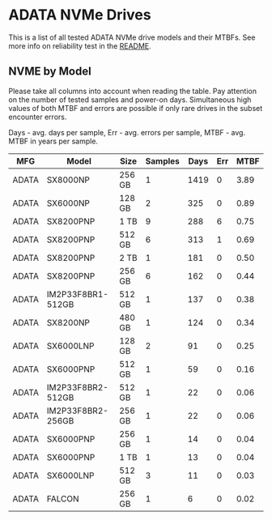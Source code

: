 ADATA NVMe Drives
=================

This is a list of all tested ADATA NVMe drive models and their MTBFs. See more
info on reliability test in the [README](https://github.com/bsdhw/SMART).

NVME by Model
------------

Please take all columns into account when reading the table. Pay attention on the
number of tested samples and power-on days. Simultaneous high values of both MTBF
and errors are possible if only rare drives in the subset encounter errors.

Days - avg. days per sample,
Err  - avg. errors per sample,
MTBF - avg. MTBF in years per sample.

| MFG       | Model              | Size   | Samples | Days  | Err   | MTBF |
|-----------|--------------------|--------|---------|-------|-------|------|
| ADATA     | SX8000NP           | 256 GB | 1       | 1419  | 0     | 3.89   |
| ADATA     | SX6000NP           | 128 GB | 2       | 325   | 0     | 0.89   |
| ADATA     | SX8200PNP          | 1 TB   | 9       | 288   | 6     | 0.75   |
| ADATA     | SX8200PNP          | 512 GB | 6       | 313   | 1     | 0.69   |
| ADATA     | SX8200PNP          | 2 TB   | 1       | 181   | 0     | 0.50   |
| ADATA     | SX8200PNP          | 256 GB | 6       | 162   | 0     | 0.44   |
| ADATA     | IM2P33F8BR1-512GB  | 512 GB | 1       | 137   | 0     | 0.38   |
| ADATA     | SX8200NP           | 480 GB | 1       | 124   | 0     | 0.34   |
| ADATA     | SX6000LNP          | 128 GB | 2       | 91    | 0     | 0.25   |
| ADATA     | SX6000PNP          | 512 GB | 1       | 59    | 0     | 0.16   |
| ADATA     | IM2P33F8BR2-512GB  | 512 GB | 1       | 22    | 0     | 0.06   |
| ADATA     | IM2P33F8BR2-256GB  | 256 GB | 1       | 22    | 0     | 0.06   |
| ADATA     | SX6000PNP          | 256 GB | 1       | 14    | 0     | 0.04   |
| ADATA     | SX6000PNP          | 1 TB   | 1       | 13    | 0     | 0.04   |
| ADATA     | SX6000LNP          | 512 GB | 3       | 11    | 0     | 0.03   |
| ADATA     | FALCON             | 256 GB | 1       | 6     | 0     | 0.02   |
